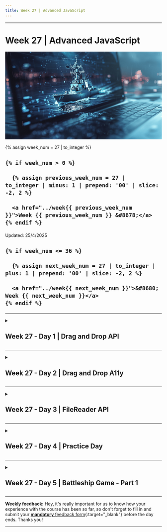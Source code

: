 ```yaml
---
title: Week 27 | Advanced JavaScript
---
```


<hr class="mb-0">

<h1 id="{{ Week 27-Advanced JavaScript | slugify }}">
  <span class="week-prefix">Week 27 |</span> Advanced JavaScript
</h1>

<img src="assets/battleship.png" />

<div class="week-controls">

  {% assign week_num = 27 | to_integer %}

  <h2 class="week-controls__previous_week">

    {% if week_num > 0 %}

      {% assign previous_week_num = 27 | to_integer | minus: 1 | prepend: '00' | slice: -2, 2 %}

      <a href="../week{{ previous_week_num }}">Week {{ previous_week_num }} &#8678;</a>
    {% endif %}

  </h2>

  <span>Updated: 25/4/2025</span>

  <h2 class="week-controls__next_week">

    {% if week_num <= 36 %}

      {% assign next_week_num = 27 | to_integer | plus: 1 | prepend: '00' | slice: -2, 2 %}

      <a href="../week{{ next_week_num }}">&#8680; Week {{ next_week_num }}</a>
    {% endif %}

  </h2>

</div>

---

<!-- Week 27 - Day 1 | Drag and Drop API -->
<details markdown="1">
  <summary>
    <h2>
      <span class="summary-day">Week 27 - Day 1</span> | Drag and Drop API</h2>
  </summary>

### Schedule

  - **Watch the lectures**
  - **Study the suggested material**
  - **Practice on the topics and share your questions**

### Study Plan

  Your instructor will share the video lectures with you. Here are the topics covered:

  - **Part 1:** Debugging Canvas API
  - **Part 2:** Drag and Drop API

  You can find the lecture code [here](https://github.com/in-tech-gration/WDX-180/blob/main/curriculum/week27/assets/day01/drag-and-drop.html){:target="_blank"}

  **References & Resources:**

  - [**Slides**](https://kostasx.github.io/EventLoop/frontend/html5/apis.html#/3){:target="_blank"} *(contains code and resources at the end)*  
  - **Lesson of the day: RTFM!!! Read the full MDN!!!**  
    - [How to remove the clip of a region in html 5 canvas](https://stackoverflow.com/questions/25282793/how-to-remove-the-clip-of-a-region-in-html-5-canvas){:target="_blank"}  
    - Alternative: the [reset()](https://developer.mozilla.org/en-US/docs/Web/API/CanvasRenderingContext2D/reset){:target="_blank"} context 2D  
  - [**DataTransfer**](https://developer.mozilla.org/en-US/docs/Web/API/DataTransfer){:target="_blank"}  
  - [**HTMLImageElement**](https://developer.mozilla.org/en-US/docs/Web/API/HTMLImageElement){:target="_blank"}  
    - [**HTMLImageElement.complete**](https://developer.mozilla.org/en-US/docs/Web/API/HTMLImageElement/complete){:target="_blank"} **property**  
  - [**Canvas revealing effect using requestAnimationFrame**](https://jsfiddle.net/Mekire/wq6ynruq/){:target="_blank"}  
    - This also includes a darker version of the revealing image beneath the clipping region

<!-- Summary -->

### Exercises

  - Use the **__proto__** object property to explore the Prototypal inheritance chain   
    - The **__proto__** should ONLY be used for debugging and educational purposes. You should **NEVER** use it in production.  
  - Make the draggable element paint the drop target with its background color  
  - Explore and recreate the [DnD List](https://kostasx.github.io/EventLoop/frontend/html5/webapis/drag-and-drop/resources/tasks-board.html){:target="_blank"}
    - [Source code](https://raw.githubusercontent.com/kostasx/EventLoop/master/frontend/html5/webapis/drag-and-drop/resources/tasks-board.html){:target="_blank"}  
  - Explore and recreate the [DnD Game](https://kostasx.github.io/EventLoop/frontend/html5/webapis/drag-and-drop/resources/shape-game.html){:target="_blank"}
    - [Source code](https://raw.githubusercontent.com/kostasx/EventLoop/master/frontend/html5/webapis/drag-and-drop/resources/shape-game.html){:target="_blank"}

  **IMPORTANT:** Make sure to complete all the tasks found in the **daily Progress Sheet** and update the sheet accordingly. Once you've updated the sheet, don't forget to `commit` and `push`. The progress draft sheet for this day is: **/user/week27/progress/progress.draft.w27.d01.csv**

  You should **NEVER** update the `draft` sheets directly, but rather work on a copy of them according to the instructions [found here](../modules/curriculum/progress_workflow.md).


<!-- Extra Resources -->

<!-- Sources and Attributions -->
  
</details>

<hr class="mt-1">

<!-- Week 27 - Day 2 | Drag and Drop A11y -->
<details markdown="1">
  <summary>
    <h2>
      <span class="summary-day">Week 27 - Day 2</span> | Drag and Drop A11y</h2>
  </summary>

### Schedule

  - **Study the suggested material**
  - **Practice on the topics and share your questions**

### Study Plan

  Today you should spend some time on ♿ accessibility, because Drag-n-Drop can become a problem, not a feature when `A11y` is not properly taken care of. Here are some recommended articles to read and some code to study and explore:

  - [Are Drag and Drop Functions Allowed by WCAG?](https://accessibleweb.com/question-answer/are-drag-and-drop-functions-allowed-by-wcag/){:target="_blank"}
  - [Accessible Drag and Drop](https://liferay.design/articles/2023/accessible-drag-drop/){:target="_blank"}
  - [W3C Best Practices: Drag and Drop](https://www.w3.org/wiki/PF/ARIA/BestPractices/DragDrop){:target="_blank"}
  - [4 Major Patterns for Accessible Drag and Drop](https://medium.com/salesforce-ux/4-major-patterns-for-accessible-drag-and-drop-1d43f64ebf09){:target="_blank"}
  - [Salesforce DnD A11y Patterns](https://salesforce-ux.github.io/dnd-a11y-patterns/#/){:target="_blank"}
    - [GitHub: Salesforce DnD A11y Patterns](https://github.com/salesforce-ux/dnd-a11y-patterns){:target="_blank"}
  - [CodePen Project: Accessible Drag and Drop by Drew Lee](https://codepen.io/drewlee/project/editor/XWNLeE){:target="_blank"}

<!-- Summary -->

<!-- Exercises -->

<!-- Extra Resources -->

<!-- Sources and Attributions -->
  
</details>

<hr class="mt-1">

<!-- Week 27 - Day 3 | FileReader API -->
<details markdown="1">
  <summary>
    <h2>
      <span class="summary-day">Week 27 - Day 3</span> | FileReader API</h2>
  </summary>

### Schedule

  - **Watch the lectures**
  - **Study the suggested material**
  - **Practice on the topics and share your questions**

### Study Plan

  Your instructor will share the video lectures with you. Here are the topics covered:

  - **Part 1:** FileReader API
  - **Part 2:** FileReader API

  You can find the lecture code [here](https://github.com/in-tech-gration/WDX-180/blob/main/curriculum/week27/assets/day03/FileReader.html){:target="_blank"}

  **References & Resources:**

  - **Drag-n-Drop in the real world**  
    - [**Outdoors fast food ordering system**](https://www.youtube.com/watch?v=ooH9LYAEGyY){:target="_blank"}  
  - **VSCode User Snippets**  
    - **Preferences > Configure User Snippets**  
  - [**FileReader**](https://developer.mozilla.org/en-US/docs/Web/API/FileReader){:target="_blank"}**:** *“The FileReader object lets web applications asynchronously read the contents of files from the users’ computer.”*  
    - [FileList](https://developer.mozilla.org/en-US/docs/Web/API/FileList){:target="_blank"}: *“...used for a list of files”*  
      - *The prototype of FileList uncovers this property:* [**Symbol(Symbol.iterator)**](https://developer.mozilla.org/en-US/docs/Web/JavaScript/Reference/Global_Objects/Symbol/iterator){:target="_blank"}:ƒ values()  
        - This gives an object the ability to iterate (loop) over its values through **[...object]** or **for..of** loop.  
      - [File](https://developer.mozilla.org/en-US/docs/Web/API/File){:target="_blank"}: *“The File interface provides information about files and allows JavaScript in a web page to access their content.”*  
  - [`<input type=”file” />`](https://developer.mozilla.org/en-US/docs/Web/HTML/Element/input/file){:target="_blank"}  
    - Limit file types: accept="image/jpeg, image/png"  
  - [**DataTransfer**](https://developer.mozilla.org/en-US/docs/Web/API/DataTransfer){:target="_blank"}: *“The DataTransfer object is used to hold the data that is being dragged during a drag and drop operation.”*  
  - [ElectronJS](https://www.electronjs.org/){:target="_blank"}: Turn any website or web app into a cross-platform Desktop application  
  - Base64:   
    - `<img src="file.jpeg" \>`  
    - Base64/DataURL => file.jpeg => Read the contents => Convert them into a String  
    - `<img src="base64:AAAAAAAAAABBBBBBBBCCCCC" \>`
  - [Online Base64 Encoder/Decoder](https://www.base64encode.org/){:target="_blank"}
  - [FileReader](https://flaviocopes.com/filereader/){:target="_blank"} 
  - [https://javascript.info/file](https://javascript.info/file){:target="_blank"}
  - [File API](https://developer.mozilla.org/en-US/docs/Web/API/File_API/Using_files_from_web_applications){:target="_blank"}

<!-- Summary -->

### Exercises

  Build on the examples we’ve worked on and share any questions or apps that you’ve built.

  **IMPORTANT:** Make sure to complete all the tasks found in the **daily Progress Sheet** and update the sheet accordingly. Once you've updated the sheet, don't forget to `commit` and `push`. The progress draft sheet for this day is: **/user/week27/progress/progress.draft.w27.d03.csv**

  You should **NEVER** update the `draft` sheets directly, but rather work on a copy of them according to the instructions [found here](../modules/curriculum/progress_workflow.md).


<!-- Extra Resources -->

<!-- Sources and Attributions -->
  
</details>

<hr class="mt-1">

<!-- Week 27 - Day 4 | Practice Day -->
<details markdown="1">
  <summary>
    <h2>
      <span class="summary-day">Week 27 - Day 4</span> | Practice Day</h2>
  </summary>

### Schedule

  - **Study the suggested material**
  - **Practice on the topics and share your questions**

<!-- Study Plan -->

<!-- Summary -->

<!-- Exercises -->

<!-- Extra Resources -->

<!-- Sources and Attributions -->
  
</details>

<hr class="mt-1">

<!-- Week 27 - Day 5 | Battleship Game - Part 1 -->
<details markdown="1">
  <summary>
    <h2>
      <span class="summary-day">Week 27 - Day 5</span> | Battleship Game - Part 1</h2>
  </summary>

### Schedule

  - **Watch the lectures**
  - **Study the suggested material**
  - **Practice on the topics and share your questions**

### Study Plan

  ![](./assets/battleship-design.jpg)

  Your instructor will share the video lectures with you. Here are the topics covered:

  - **Part 1:** Battleship game (problem solving procedure)
  - **Part 2:** Battleship game (from design board to code)

  You can find the lecture code and game requirements [here](https://github.com/in-tech-gration/WDX-180/tree/main/curriculum/week27/assets/day05/code){:target="_blank"} and the Excalidraw diagram [here](https://github.com/in-tech-gration/WDX-180/blob/main/curriculum/week27/assets/battleship.excalidraw.png){:target="_blank"}.

  **Rules for BattleShip (a Milton Bradley Game)**

  **Game Objective**

  The object of Battleship is to try and sink all of the other player's before they sink all of your ships. All of the other player's ships are somewhere on his/her board.  You try and hit them by calling out the coordinates of one of the squares on the board.  The other player also tries to hit your ships by calling out coordinates.  Neither you nor the other player can see the other's board so you must try to guess where they are.  Each board in the physical game has two grids:  the lower (horizontal) section for the player's ships and the upper part (vertical during play) for recording the player's guesses.

  **Starting a New Game**

  Each player places the 5 ships somewhere on their board.  The ships can only be placed vertically or horizontally. Diagonal placement is not allowed. No part of a ship may hang off the edge of the board.  Ships may not overlap each other.  No ships may be placed on another ship. 

  Once the guessing begins, the players may not move the ships.

  The 5 ships are:  

  - Carrier (occupies 5 spaces)
  - Battleship (4)
  - Cruiser (3)
  - Submarine (3)
  - Destroyer (2)

  

  **Playing the Game**

  Player's take turns guessing by calling out the coordinates. The opponent responds with "hit" or "miss" as appropriate.  Both players should mark their board with pegs:  red for hit, white for miss. For example, if you call out F6 and your opponent does not have any ship located at F6, your opponent would respond with "miss".  You record the miss F6 by placing a white peg on the lower part of your board at F6.  Your opponent records the miss by placing.

  When all of the squares that one your ships occupies have been hit, the ship will be sunk.   You should announce "hit and sunk".  In the physical game, a red peg is placed on the top edge of the vertical board to indicate a sunk ship. 

  As soon as all of one player's ships have been sunk, the game ends.

  **Questions**

  - How can we send data (files) from the Frontend to the Backend (server, database, etc.)  
    - Most of the time we use the **XMLHttpRequest** object or the **Fetch API** to post the file data back to the server. We can also use **plain HTML form** to send the data to the server.

  **References & Resources:**

  - [**https://www.blibliki.com/**](https://www.blibliki.com/){:target="_blank"}  
  - [**Open Game Art**](https://opengameart.org/){:target="_blank"}  
    - Search for “battleship” => [results](https://opengameart.org/content/sea-warfare-set-ships-and-more){:target="_blank"}  
  - **Tips for solving software challenges/problems** (problems of the type “build this thing”)  
    - **Break/split the problem into smaller problems/tasks**  
    - **Work on a simpler version of a problem**  
      - This rule applies both to the original problem and the sub-problems  
      - Stop and think whether the code that you wrote will scale and work equally well with a more advanced version of the problem   
    - Plan & design  
      - Use diagrams  
      - Use pen and paper  
      - Think outside the code  
    - Whenever you are working on a challenge that involves something that will be displayed to the user(s), you can begin by working out the problem of displaying the app  
      - For displaying things, Frontend devs have a lot of opportunities and lots of different technologies at their hand:  
        - SVG (XML-based Vector graphics)  
        - HTML + CSS  
        - Canvas API  
        - Images (bitmap)  
        - Media such as `<video />`, `<audio />`  
        - WebGL (?)  
    - Learn as much as you can about the requirements  
      - [Game rules](https://www.cs.nmsu.edu/~bdu/TA/487/brules.htm){:target="_blank"}  
      - [Board game image](https://media.printables.com/media/prints/157515/images/1472334_fcfca703-3f8e-48e8-a1a6-9e2962af1559/thumbs/inside/1280x960/jpg/large_display_battleship_02_157515.webp){:target="_blank"}  
      - [Wikipedia article](https://en.wikipedia.org/wiki/Battleship_(game)){:target="_blank"}  
      - Ask for the specifications  
      - Real-life technical challenge requirements: Simplified naval combat.  
        - 1. There **should be a button to start a new game**. Those. **at any time you can reset the game and start again**  
        - 2. Players (Player1 Player2) take turns making their moves (in *hotseat mode: Hotseat play allows players to play a multiplayer game with only one copy of the game on only one device.*).  
          - Show both users’ scores?  
        - 3. **There should be information about which player is currently playing**  
        - 4. The size of the playing field is 5x5 cells (we’ll keep 10x10)  
        - 5. Ships are only single-deck, can be located on adjacent cells  
          - They span a single row or column  
        - 6. The game consists of three stages 1) Arrangement of ships 2) Game 3) Announcement of the winner  
        - 1) Arrangement of ships:  
        - Users take turns placing ships. That is, one playing field is displayed (first Player1, then Player2)  
        - Each player must have 8 ships (5 ships)  
        - Click on a cell = add ship cell, click again = clear the cell  
        - To complete the placement, you must click on the 'Confirm' button, after which the placement of the next player's ships will begin  
        - After completing the placement of Player2, the Game phase begins  
        - 2) Game:  
        - Before the start of each new turn, the following is displayed: the name of the current player and the 'start move' button (the playing fields are not displayed!)  
        - During the turn, the player sees his field and the field of the enemy, but does not see the location of enemy ships (only attacked cells are shown)  
        - The user selects one cell on the opponent's field (click - select, re-click - cancel) and press 'Attack'  
        - If the user hit / did not hit the cell with an enemy ship - the message 'Killed' / 'Missed' is displayed and the cell of the enemy field is updated  
        - The user makes an attack until the first miss, after which the attack becomes unavailable  
        - If an attack is no longer available (the last one ended in a miss), a 'end turn' button appears  
        - 3) Announcement of the winner:  
        - The player who has no 'living' ships left loses  
        - Displays the name of the winner and two playing fields  
        - You can use a different field size or number of ships, it doesn't matter

<!-- Summary -->

### Exercises

  Study: [How to Solve Problems](https://www.naftaliharris.com/blog/problem-solving/){:target="_blank"}

  Study: [Coding Math: Episode 58 - Array Math](https://www.youtube.com/watch?v=75Cbkoo4Gwg){:target="_blank"}

  Start implementing the game!

  **IMPORTANT:** Make sure to complete all the tasks found in the **daily Progress Sheet** and update the sheet accordingly. Once you've updated the sheet, don't forget to `commit` and `push`. The progress draft sheet for this day is: **/user/week27/progress/progress.draft.w27.d05.csv**

  You should **NEVER** update the `draft` sheets directly, but rather work on a copy of them according to the instructions [found here](../modules/curriculum/progress_workflow.md).


<!-- Extra Resources -->

<!-- Sources and Attributions -->
  
</details>


<hr class="mt-1">

**Weekly feedback:** Hey, it's really important for us to know how your experience with the course has been so far, so don't forget to fill in and submit your [**mandatory** feedback form](https://forms.gle/S6Zg3bbS2uuwsSZF9){:target="_blank"} before the day ends. Thanks you!



---

<!-- COMMENTS: -->
<script src="https://utteranc.es/client.js"
  repo="in-tech-gration/WDX-180"
  issue-term="pathname"
  theme="github-dark"
  crossorigin="anonymous"
  async>
</script>